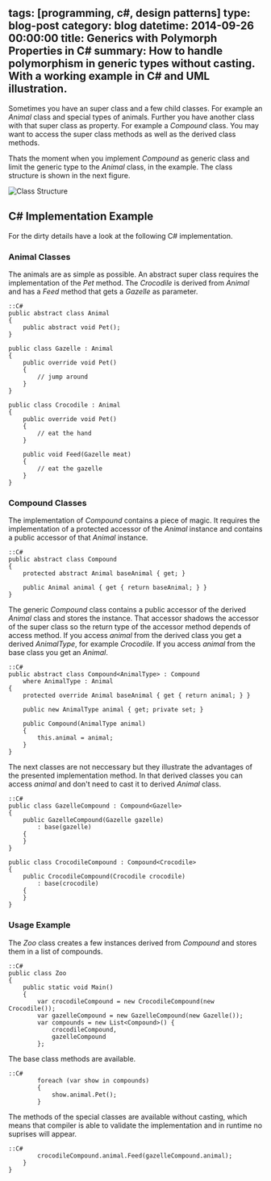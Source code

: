 tags: [programming, c#, design patterns]
type: blog-post
category: blog
datetime: 2014-09-26 00:00:00
title: Generics with Polymorph Properties in C#
summary: How to handle polymorphism in generic types without casting. With a working example in C# and UML illustration.
---

Sometimes you have an super class and a few child classes. For example an *Animal* class and special types of animals. Further you have another class with that super class as property. For example a *Compound* class. You may want to access the super class methods as well as the derived class methods.

Thats the moment when you implement *Compound* as generic class and limit the generic type to the *Animal* class, in the example. The class structure is shown in the next figure.

![Class Structure](/generics-with-polymorph-properties-in-c/class_structure.svg)

## C# Implementation Example

For the dirty details have a look at the following C# implementation.

### Animal Classes

The animals are as simple as possible. An abstract super class requires the implementation of the *Pet* method. The *Crocodile* is derived from *Animal* and has a *Feed* method that gets a *Gazelle* as parameter.

    ::C#
    public abstract class Animal
    {
        public abstract void Pet();
    }

    public class Gazelle : Animal
    {
        public override void Pet()
        {
            // jump around 
        }
    }

    public class Crocodile : Animal
    {
        public override void Pet()
        {
            // eat the hand 
        }

        public void Feed(Gazelle meat)
        {
            // eat the gazelle 
        }
    }

### Compound Classes

The implementation of *Compound* contains a piece of magic. It requires the implementation of a protected accessor of the *Animal* instance and contains a public accessor of that *Animal* instance.

    ::C#
    public abstract class Compound
    {
        protected abstract Animal baseAnimal { get; }

        public Animal animal { get { return baseAnimal; } }
    }

The generic *Compound* class contains a public accessor of the derived *Animal* class and stores the instance. That accessor shadows the accessor of the super class so the return type of the accessor method depends of access method. If you access *animal* from the derived class you get a derived *AnimalType*, for example *Crocodile*. If you access *animal* from the base class you get an *Animal*. 

    ::C#
    public abstract class Compound<AnimalType> : Compound
        where AnimalType : Animal
    {
        protected override Animal baseAnimal { get { return animal; } }

        public new AnimalType animal { get; private set; }

        public Compound(AnimalType animal)
        {
            this.animal = animal;
        }
    }

The next classes are not neccessary but they illustrate the advantages of the presented implementation method. In that derived classes you can access *animal* and don't need to cast it to derived *Animal* class.

    ::C#
    public class GazelleCompound : Compound<Gazelle>
    {
        public GazelleCompound(Gazelle gazelle)
            : base(gazelle)
        {
        }
    }

    public class CrocodileCompound : Compound<Crocodile>
    {
        public CrocodileCompound(Crocodile crocodile)
            : base(crocodile)
        {
        }
    }

### Usage Example

The *Zoo* class creates a few instances derived from *Compound* and stores them in a list of compounds.

    ::C#
    public class Zoo
    {
        public static void Main()
        {
            var crocodileCompound = new CrocodileCompound(new Crocodile());
            var gazelleCompound = new GazelleCompound(new Gazelle());
            var compounds = new List<Compound>() {
                crocodileCompound, 
                gazelleCompound 
            };

The base class methods are available.

    ::C#
            foreach (var show in compounds)
            {
                show.animal.Pet();
            }

The methods of the special classes are available without casting, which means that compiler is able to validate the implementation and in runtime no suprises will appear.

    ::C#
            crocodileCompound.animal.Feed(gazelleCompound.animal);
        }
    }